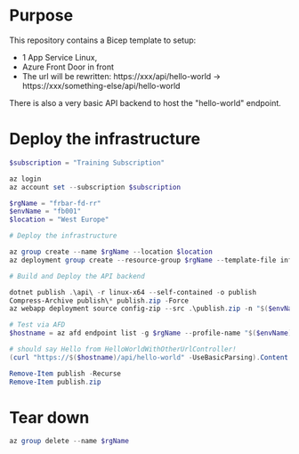 # Purpose

This repository contains a Bicep template to setup:
- 1 App Service Linux,
- Azure Front Door in front
- The url will be rewritten: https://xxx/api/hello-world -> https://xxx/something-else/api/hello-world

There is also a very basic API backend to host the "hello-world" endpoint.

# Deploy the infrastructure

```powershell
$subscription = "Training Subscription"

az login
az account set --subscription $subscription

$rgName = "frbar-fd-rr"
$envName = "fb001"
$location = "West Europe"

# Deploy the infrastructure

az group create --name $rgName --location $location
az deployment group create --resource-group $rgName --template-file infra.bicep --mode complete --parameters envName=$envName

# Build and Deploy the API backend

dotnet publish .\api\ -r linux-x64 --self-contained -o publish
Compress-Archive publish\* publish.zip -Force
az webapp deployment source config-zip --src .\publish.zip -n "$($envName)-api-0" -g $rgName

# Test via AFD
$hostname = az afd endpoint list -g $rgName --profile-name "$($envName)-afd" --query [0].hostName -otsv

# should say Hello from HelloWorldWithOtherUrlController!
(curl "https://$($hostname)/api/hello-world" -UseBasicParsing).Content

Remove-Item publish -Recurse
Remove-Item publish.zip

```

# Tear down

```powershell
az group delete --name $rgName
```


